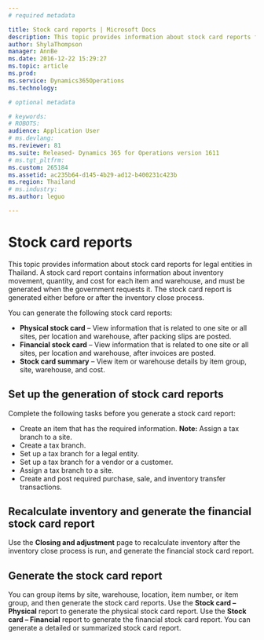 ```yaml
---
# required metadata

title: Stock card reports | Microsoft Docs
description: This topic provides information about stock card reports for legal entities in Thailand. A stock card report contains information about inventory movement, quantity, and cost for each item and warehouse, and must be generated when the government requests it. The stock card report is generated either before or after the inventory close process. 
author: ShylaThompson
manager: AnnBe
ms.date: 2016-12-22 15:29:27
ms.topic: article
ms.prod: 
ms.service: Dynamics365Operations
ms.technology: 

# optional metadata

# keywords: 
# ROBOTS: 
audience: Application User
# ms.devlang: 
ms.reviewer: 81
ms.suite: Released- Dynamics 365 for Operations version 1611
# ms.tgt_pltfrm: 
ms.custom: 265184
ms.assetid: ac235b64-d145-4b29-ad12-b400231c423b
ms.region: Thailand
# ms.industry: 
ms.author: leguo

---
```


# Stock card reports

This topic provides information about stock card reports for legal entities in Thailand. A stock card report contains information about inventory movement, quantity, and cost for each item and warehouse, and must be generated when the government requests it. The stock card report is generated either before or after the inventory close process. 

You can generate the following stock card reports:

-   **Physical stock card** – View information that is related to one site or all sites, per location and warehouse, after packing slips are posted.
-   **Financial stock card** – View information that is related to one site or all sites, per location and warehouse, after invoices are posted.
-   **Stock card summary** – View item or warehouse details by item group, site, warehouse, and cost.

## Set up the generation of stock card reports
Complete the following tasks before you generate a stock card report:

-   Create an item that has the required information. **Note:** Assign a tax branch to a site.
-   Create a tax branch.
-   Set up a tax branch for a legal entity.
-   Set up a tax branch for a vendor or a customer.
-   Assign a tax branch to a site.
-   Create and post required purchase, sale, and inventory transfer transactions.

## Recalculate inventory and generate the financial stock card report
Use the **Closing and adjustment** page to recalculate inventory after the inventory close process is run, and generate the financial stock card report.

## Generate the stock card report
You can group items by site, warehouse, location, item number, or item group, and then generate the stock card reports. Use the **Stock card – Physical** report to generate the physical stock card report. Use the **Stock card – Financial** report to generate the financial stock card report. You can generate a detailed or summarized stock card report.


